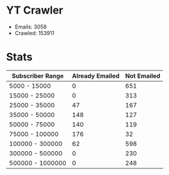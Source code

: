 # YT Crawler
- Emails: 3058
- Crawled: 153911

# Stats
| Subscriber Range  | Already Emailed | Not Emailed |
|-------|-------|-------|
| 5000 - 15000 | 0 | 651 |
| 15000 - 25000 | 0 | 313 |
| 25000 - 35000 | 47 | 167 |
| 35000 - 50000 | 148 | 127 |
| 50000 - 75000 | 140 | 119 |
| 75000 - 100000 | 176 | 32 |
| 100000 - 300000 | 62 | 598 |
| 300000 - 500000 | 0 | 230 |
| 500000 - 1000000 | 0 | 248 |
